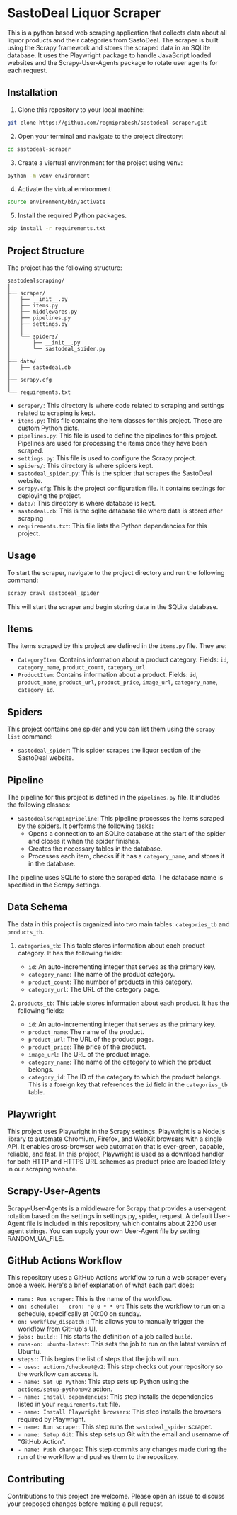 # SastoDeal Liquor Scraper

This is a python based web scraping application that collects data about all liquor products and their categories from SastoDeal. The scraper is built using the Scrapy framework and stores the scraped data in an SQLite database.
It uses the Playwright package to handle JavaScript loaded websites and the Scrapy-User-Agents package to rotate user agents for each request.


## Installation

  1. Clone this repository to your local machine:
 
 ```bash
git clone https://github.com/regmiprabesh/sastodeal-scraper.git
 ```

2. Open your terminal and navigate to the project directory:

```bash
cd sastodeal-scraper
```
3. Create a viertual environment for the project using venv:

```bash
python -m venv environment
```
4. Activate the virtual environment

```bash
source environment/bin/activate
```

5. Install the required Python packages. 
```bash
pip install -r requirements.txt
```

## Project Structure

The project has the following structure:
```
sastodealscraping/
│
├── scraper/
│   ├── __init__.py
│   ├── items.py
│   ├── middlewares.py
│   ├── pipelines.py
│   ├── settings.py
│   │
│   └── spiders/
│       ├── __init__.py
│       └── sastodeal_spider.py
│
├── data/
│   ├── sastodeal.db
│
├── scrapy.cfg
│
└── requirements.txt

```
-   `scraper/`: This directory is where code related to scraping and settings related to scraping is kept.
-   `items.py`: This file contains the item classes for this project. These are custom Python dicts.
-   `pipelines.py`: This file is used to define the pipelines for this project. Pipelines are used for processing the items once they have been scraped.
-   `settings.py`: This file is used to configure the Scrapy project.
-   `spiders/`: This directory is where spiders kept.
-   `sastodeal_spider.py`: This is the spider that scrapes the SastoDeal website.
-   `scrapy.cfg`: This is the project configuration file. It contains settings for deploying the project.
-   `data/`: This directory is where database is kept.
-   `sastodeal.db`: This is the sqlite database file where data is stored after scraping
-   `requirements.txt`: This file lists the Python dependencies for this project.

## Usage

To start the scraper, navigate to the project directory and run the following command:
```bash
scrapy crawl sastodeal_spider
```
This will start the scraper and begin storing data in the SQLite database.


## Items

The items scraped by this project are defined in the `items.py` file. They are:

- `CategoryItem`: Contains information about a product category. Fields: `id`, `category_name`, `product_count`, `category_url`.
- `ProductItem`: Contains information about a product. Fields: `id`, `product_name`, `product_url`, `product_price`, `image_url`, `category_name`, `category_id`.

## Spiders

This project contains one spider and you can list them using the `scrapy list` command:

- `sastodeal_spider`: This spider scrapes the liquor section of the SastoDeal website.

## Pipeline

The pipeline for this project is defined in the `pipelines.py` file. It includes the following classes:

- `SastodealscrapingPipeline`: This pipeline processes the items scraped by the spiders. It performs the following tasks:
  - Opens a connection to an SQLite database at the start of the spider and closes it when the spider finishes.
  - Creates the necessary tables in the database.
  - Processes each item, checks if it has a `category_name`, and stores it in the database.

The pipeline uses SQLite to store the scraped data. The database name is specified in the Scrapy settings.

## Data Schema

The data in this project is organized into two main tables: `categories_tb` and `products_tb`.

1. `categories_tb`: This table stores information about each product category. It has the following fields:
    - `id`: An auto-incrementing integer that serves as the primary key.
    - `category_name`: The name of the product category.
    - `product_count`: The number of products in this category.
    - `category_url`: The URL of the category page.

2. `products_tb`: This table stores information about each product. It has the following fields:
    - `id`: An auto-incrementing integer that serves as the primary key.
    - `product_name`: The name of the product.
    - `product_url`: The URL of the product page.
    - `product_price`: The price of the product.
    - `image_url`: The URL of the product image.
    - `category_name`: The name of the category to which the product belongs.
    - `category_id`: The ID of the category to which the product belongs. This is a foreign key that references the `id` field 		  in the `categories_tb` table.

## Playwright

This project uses Playwright in the Scrapy settings. Playwright is a Node.js library to automate Chromium, Firefox, and WebKit browsers with a single API. It enables cross-browser web automation that is ever-green, capable, reliable, and fast. In this project, Playwright is used as a download handler for both HTTP and HTTPS URL schemes as product price are loaded lately in our scraping website.

## Scrapy-User-Agents

Scrapy-User-Agents is a middleware for Scrapy that provides a user-agent rotation based on the settings in settings.py, spider, request. A default User-Agent file is included in this repository, which contains about 2200 user agent strings. You can supply your own User-Agent file by setting RANDOM_UA_FILE.

## GitHub Actions Workflow

This repository uses a GitHub Actions workflow to run a web scraper every once a week. Here's a brief explanation of what each part does:

- `name: Run scraper`: This is the name of the workflow.
- `on: schedule: - cron: '0 0 * * 0'`: This sets the workflow to run on a schedule, specifically at 00:00 on sunday.
- `on: workflow_dispatch:`: This allows you to manually trigger the workflow from GitHub's UI.
- `jobs: build:`: This starts the definition of a job called `build`.
- `runs-on: ubuntu-latest`: This sets the job to run on the latest version of Ubuntu.
- `steps:`: This begins the list of steps that the job will run.
- `- uses: actions/checkout@v2`: This step checks out your repository so the workflow can access it.
- `- name: Set up Python`: This step sets up Python using the `actions/setup-python@v2` action.
- `- name: Install dependencies`: This step installs the dependencies listed in your `requirements.txt` file.
- `- name: Install Playwright browsers`: This step installs the browsers required by Playwright.
- `- name: Run scraper`: This step runs the `sastodeal_spider` scraper.
- `- name: Setup Git`: This step sets up Git with the email and username of "GitHub Action".
- `- name: Push changes`: This step commits any changes made during the run of the workflow and pushes them to the repository.

## Contributing

Contributions to this project are welcome. Please open an issue to discuss your proposed changes before making a pull request.

